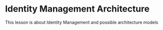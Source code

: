 # Identity Management Architecture

This lesson is about Identity Management and possible architecture models
